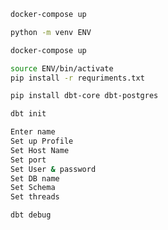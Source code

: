 ```sh
docker-compose up
```

```bash
python -m venv ENV
```

```bash
docker-compose up
```

```bash
source ENV/bin/activate
pip install -r requriments.txt
```
```bash
pip install dbt-core dbt-postgres
```

```bash
dbt init
```
```bash
Enter name
Set up Profile
Set Host Name
Set port
Set User & password
Set DB name
Set Schema
Set threads
```
```bash
dbt debug
```